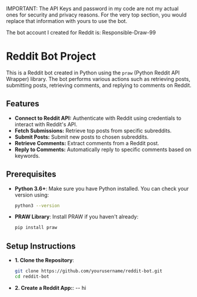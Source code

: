 IMPORTANT: The API Keys and password in my code are not my actual ones for security and privacy reasons. For the very top section, you would replace that information with yours to use the bot. 

The bot account I created for Reddit is: Responsible-Draw-99

# Reddit Bot Project

This is a Reddit bot created in Python using the `praw` (Python Reddit API Wrapper) library. The bot performs various actions such as retrieving posts, submitting posts, retrieving comments, and replying to comments on Reddit.

## Features

- **Connect to Reddit API:** Authenticate with Reddit using credentials to interact with Reddit's API.
- **Fetch Submissions:** Retrieve top posts from specific subreddits.
- **Submit Posts:** Submit new posts to chosen subreddits.
- **Retrieve Comments:** Extract comments from a Reddit post.
- **Reply to Comments:** Automatically reply to specific comments based on keywords.

## Prerequisites

- **Python 3.6+**: Make sure you have Python installed. You can check your version using:
  ```bash
  python3 --version
- **PRAW Library**: Install PRAW if you haven't already:
  ```bash
  pip install praw

## Setup Instructions 
- **1. Clone the Repository**: 
  ```bash
  git clone https://github.com/yourusername/reddit-bot.git
  cd reddit-bot
- **2. Create a Reddit App:**: 
-- hi


